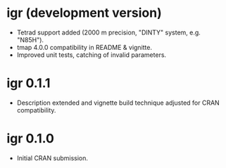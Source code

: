 # igr (development version)

* Tetrad support added (2000 m precision, "DINTY" system, e.g. "N85H").
* tmap 4.0.0 compatibility in README & vignitte.
* Improved unit tests, catching of invalid parameters.

# igr 0.1.1

* Description extended and vignette build technique adjusted for CRAN compatibility.

# igr 0.1.0

* Initial CRAN submission.
